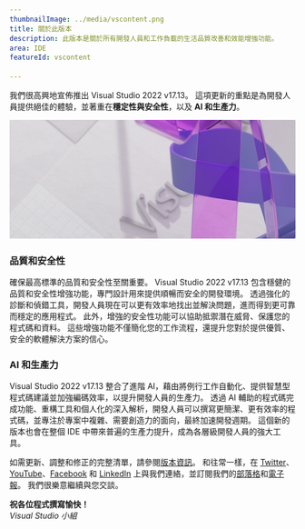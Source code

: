 ```yaml
---
thumbnailImage: ../media/vscontent.png
title: 關於此版本
description: 此版本是關於所有開發人員和工作負載的生活品質改善和效能增強功能。
area: IDE
featureId: vscontent

---
```



我們很高興地宣佈推出 Visual Studio 2022 v17.13。 這項更新的重點是為開發人員提供絕佳的體驗，並著重在**穩定性與安全性**，以及 **AI 和生產力**。 

![主圖](../media/hero.png)

### 品質和安全性
確保最高標準的品質和安全性至關重要。 Visual Studio 2022 v17.13 包含穩健的品質和安全性增強功能，專門設計用來提供順暢而安全的開發環境。 透過強化的診斷和偵錯工具，開發人員現在可以更有效率地找出並解決問題，進而得到更可靠而穩定的應用程式。 此外，增強的安全性功能可以協助抵禦潛在威脅、保護您的程式碼和資料。 這些增強功能不僅簡化您的工作流程，還提升您對於提供優質、安全的軟體解決方案的信心。

### AI 和生產力
Visual Studio 2022 v17.13 整合了進階 AI，藉由將例行工作自動化、提供智慧型程式碼建議並加強編碼效率，以提升開發人員的生產力。 透過 AI 輔助的程式碼完成功能、重構工具和個人化的深入解析，開發人員可以撰寫更簡潔、更有效率的程式碼，並專注於專案中複雜、需要創造力的面向，最終加速開發週期。 這個新的版本也會在整個 IDE 中帶來普遍的生產力提升，成為各層級開發人員的強大工具。


如需更新、調整和修正的完整清單，請參閱[版本資訊](vscmd://Help.ReleaseNotes)。 和往常一樣，在 [Twitter](https://twitter.com/VisualStudio)、[YouTube](https://www.youtube.com/user/VisualStudio/featured)、[Facebook](https://www.facebook.com/visualstudio) 和 [LinkedIn](https://www.linkedin.com/showcase/microsoft-visual-studio) 上與我們連絡，並訂閱我們的[部落格](https://devblogs.microsoft.com/visualstudio/)和[電子報](https://visualstudio.microsoft.com/dev-essentials)。 我們很樂意繼續與您交談。

**祝各位程式撰寫愉快！**  
*Visual Studio 小組*

